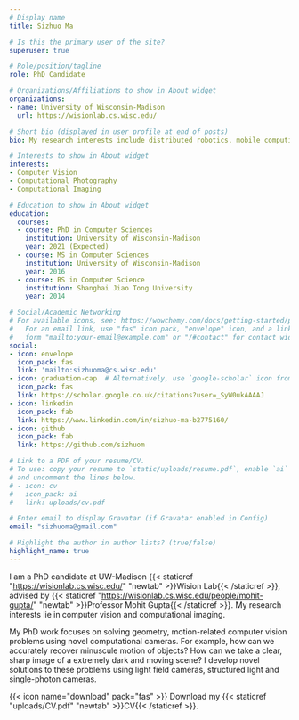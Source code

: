 ```yaml
---
# Display name
title: Sizhuo Ma

# Is this the primary user of the site?
superuser: true

# Role/position/tagline
role: PhD Candidate

# Organizations/Affiliations to show in About widget
organizations:
- name: University of Wisconsin-Madison
  url: https://wisionlab.cs.wisc.edu/

# Short bio (displayed in user profile at end of posts)
bio: My research interests include distributed robotics, mobile computing and programmable matter.

# Interests to show in About widget
interests:
- Computer Vision
- Computational Photography
- Computational Imaging

# Education to show in About widget
education:
  courses:
  - course: PhD in Computer Sciences
    institution: University of Wisconsin-Madison
    year: 2021 (Expected)
  - course: MS in Computer Sciences
    institution: University of Wisconsin-Madison
    year: 2016
  - course: BS in Computer Science
    institution: Shanghai Jiao Tong University
    year: 2014

# Social/Academic Networking
# For available icons, see: https://wowchemy.com/docs/getting-started/page-builder/#icons
#   For an email link, use "fas" icon pack, "envelope" icon, and a link in the
#   form "mailto:your-email@example.com" or "/#contact" for contact widget.
social:
- icon: envelope
  icon_pack: fas
  link: 'mailto:sizhuoma@cs.wisc.edu'
- icon: graduation-cap  # Alternatively, use `google-scholar` icon from `ai` icon pack
  icon_pack: fas
  link: https://scholar.google.co.uk/citations?user=_SyW0ukAAAAJ
- icon: linkedin
  icon_pack: fab
  link: https://www.linkedin.com/in/sizhuo-ma-b2775160/
- icon: github
  icon_pack: fab
  link: https://github.com/sizhuom

# Link to a PDF of your resume/CV.
# To use: copy your resume to `static/uploads/resume.pdf`, enable `ai` icons in `params.toml`, 
# and uncomment the lines below.
# - icon: cv
#   icon_pack: ai
#   link: uploads/cv.pdf

# Enter email to display Gravatar (if Gravatar enabled in Config)
email: "sizhuoma@gmail.com"

# Highlight the author in author lists? (true/false)
highlight_name: true
---
```


I am a PhD candidate at UW-Madison {{< staticref "https://wisionlab.cs.wisc.edu/" "newtab" >}}Wision Lab{{< /staticref >}}, advised by {{< staticref "https://wisionlab.cs.wisc.edu/people/mohit-gupta/" "newtab" >}}Professor Mohit Gupta{{< /staticref >}}. My research interests lie in computer vision and computational imaging.

My PhD work focuses on solving geometry, motion-related computer vision problems using novel computational cameras. For example, how can we accurately recover minuscule motion of objects? How can we take a clear, sharp image of a extremely dark and moving scene? I develop novel solutions to these problems using light field cameras, structured light and single-photon cameras.

{{< icon name="download" pack="fas" >}} Download my {{< staticref "uploads/CV.pdf" "newtab" >}}CV{{< /staticref >}}.

